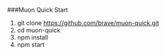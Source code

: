 ###Muon Quick Start

1. git clone https://github.com/brave/muon-quick.git
2. cd muon-quick
3. npm install
4. npm start
